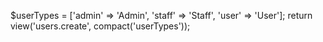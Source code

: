 $userTypes = ['admin' => 'Admin', 'staff' => 'Staff', 'user' => 'User'];
    return view('users.create', compact('userTypes'));
